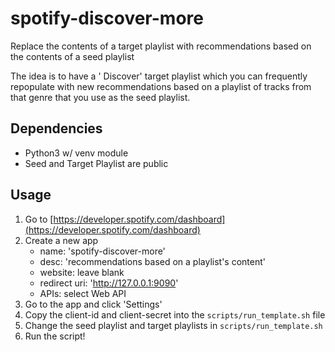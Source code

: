 # spotify-discover-more

Replace the contents of a target playlist with recommendations based on the
contents of a seed playlist

The idea is to have a '<GENRE> Discover' target playlist which you can frequently repopulate with new 
recommendations based on a playlist of tracks from that genre that you use as the seed playlist.

## Dependencies

- Python3 w/ venv module
- Seed and Target Playlist are public

## Usage

1. Go to [https://developer.spotify.com/dashboard](https://developer.spotify.com/dashboard)
2. Create a new app
    - name: 'spotify-discover-more'
    - desc: 'recommendations based on a playlist's content'
    - website: leave blank
    - redirect uri: 'http://127.0.0.1:9090'
    - APIs: select Web API
3. Go to the app and click 'Settings'
4. Copy the client-id and client-secret into the `scripts/run_template.sh` file
5. Change the seed playlist and target playlists in `scripts/run_template.sh`
6. Run the script!
